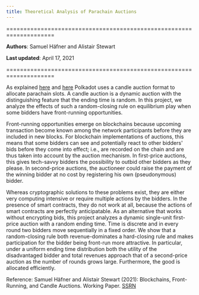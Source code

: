 ```yaml
---
title: Theoretical Analysis of Parachain Auctions
---
```


====================================================================

**Authors**: Samuel Häfner and Alistair Stewart

**Last updated**: April 17, 2021

====================================================================

As explained [here](/polkadot/overview/3-parachain-allocation.md) and [here](https://wiki.polkadot.network/docs/en/learn-auction) Polkadot uses a candle auction format to allocate parachain slots. A candle auction is a dynamic auction with the distinguishing feature that the ending time is random. In this project, we analyze the effects of such a random-closing rule on equilibrium play when some bidders have front-running opportunities.

Front-running opportunities emerge on blockchains because upcoming transaction become known among the network participants before they are included in new blocks. For blockchain implementations of auctions, this means that some bidders can see and potentially react to other bidders' bids before they come into effect; i.e., are recorded on the chain and are thus taken into account by the auction mechanism. In first-price auctions, this gives tech-savvy bidders the possibility to outbid other bidders as they please. In second-price auctions, the auctioneer could raise the payment of the winning bidder at no cost by registering his own (pseudonymous) bidder.

Whereas cryptographic solutions to these problems exist, they are either very computing intensive or require multiple actions by the bidders. In the presence of smart contracts, they do not work at all, because the actions of smart contracts are perfectly anticipatable. As an alternative that works without encrypting bids, this project analyzes a dynamic single-unit first-price auction with a random ending time. Time is discrete and in every round two bidders move sequentially in a fixed order.  We show that a random-closing rule both revenue-dominates a hard-closing rule and makes participation for the bidder being front-run more attractive. In particular, under a uniform ending time distribution both the utility of the disadvantaged bidder and total revenues approach that of a second-price auction as the number of rounds grows large. Furthermore, the good is allocated efficiently.

Reference:
Samuel Häfner and Alistair Stewart (2021): Blockchains, Front-Running, and Candle Auctions. Working Paper. [SSRN](https://papers.ssrn.com/sol3/papers.cfm?abstract_id=3846363)
